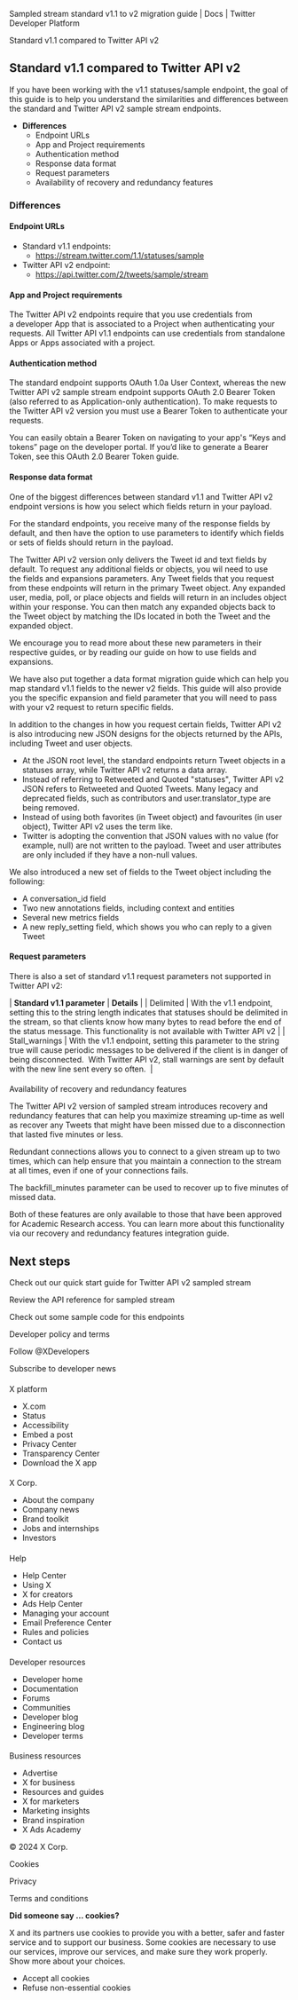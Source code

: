 
Sampled stream standard v1.1 to v2 migration guide | Docs | Twitter Developer Platform 

Standard v1.1 compared to Twitter API v2

Standard v1.1 compared to Twitter API v2
----------------------------------------

If you have been working with the v1.1 statuses/sample endpoint, the goal of this guide is to help you understand the similarities and differences between the standard and Twitter API v2 sample stream endpoints.

* **Differences**
	+ Endpoint URLs
	+ App and Project requirements
	+ Authentication method
	+ Response data format
	+ Request parameters
	+ Availability of recovery and redundancy features

### Differences

#### Endpoint URLs

* Standard v1.1 endpoints:
	+ https://stream.twitter.com/1.1/statuses/sample
* Twitter API v2 endpoint:
	+ https://api.twitter.com/2/tweets/sample/stream

#### App and Project requirements

The Twitter API v2 endpoints require that you use credentials from a developer App that is associated to a Project when authenticating your requests. All Twitter API v1.1 endpoints can use credentials from standalone Apps or Apps associated with a project.   

#### Authentication method

The standard endpoint supports OAuth 1.0a User Context, whereas the new Twitter API v2 sample stream endpoint supports OAuth 2.0 Bearer Token (also referred to as Application-only authentication). To make requests to the Twitter API v2 version you must use a Bearer Token to authenticate your requests.

You can easily obtain a Bearer Token on navigating to your app's “Keys and tokens” page on the developer portal. If you’d like to generate a Bearer Token, see this OAuth 2.0 Bearer Token guide.   

#### Response data format

One of the biggest differences between standard v1.1 and Twitter API v2 endpoint versions is how you select which fields return in your payload.

For the standard endpoints, you receive many of the response fields by default, and then have the option to use parameters to identify which fields or sets of fields should return in the payload.

The Twitter API v2 version only delivers the Tweet id and text fields by default. To request any additional fields or objects, you wil need to use the fields and expansions parameters. Any Tweet fields that you request from these endpoints will return in the primary Tweet object. Any expanded user, media, poll, or place objects and fields will return in an includes object within your response. You can then match any expanded objects back to the Tweet object by matching the IDs located in both the Tweet and the expanded object. 

We encourage you to read more about these new parameters in their respective guides, or by reading our guide on how to use fields and expansions. 

We have also put together a data format migration guide which can help you map standard v1.1 fields to the newer v2 fields. This guide will also provide you the specific expansion and field parameter that you will need to pass with your v2 request to return specific fields.   

In addition to the changes in how you request certain fields, Twitter API v2 is also introducing new JSON designs for the objects returned by the APIs, including Tweet and user objects.

* At the JSON root level, the standard endpoints return Tweet objects in a statuses array, while Twitter API v2 returns a data array.
* Instead of referring to Retweeted and Quoted "statuses", Twitter API v2 JSON refers to Retweeted and Quoted Tweets. Many legacy and deprecated fields, such as contributors and user.translator\_type are being removed.
* Instead of using both favorites (in Tweet object) and favourites (in user object), Twitter API v2 uses the term like.
* Twitter is adopting the convention that JSON values with no value (for example, null) are not written to the payload. Tweet and user attributes are only included if they have a non-null values.

We also introduced a new set of fields to the Tweet object including the following:

* A conversation\_id field
* Two new annotations fields, including context and entities
* Several new metrics fields
* A new reply\_setting field, which shows you who can reply to a given Tweet

#### Request parameters

There is also a set of standard v1.1 request parameters not supported in Twitter API v2:  

| **Standard v1.1 parameter** | **Details** |
| Delimited | With the v1.1 endpoint, setting this to the string length indicates that statuses should be delimited in the stream, so that clients know how many bytes to read before the end of the status message.
This functionality is not available with Twitter API v2 |
| Stall\_warnings | With the v1.1 endpoint, setting this parameter to the string true will cause periodic messages to be delivered if the client is in danger of being disconnected. 
With Twitter API v2, stall warnings are sent by default with the new line sent every so often.  |

#### 
Availability of recovery and redundancy features

The Twitter API v2 version of sampled stream introduces recovery and redundancy features that can help you maximize streaming up-time as well as recover any Tweets that might have been missed due to a disconnection that lasted five minutes or less.

Redundant connections allows you to connect to a given stream up to two times, which can help ensure that you maintain a connection to the stream at all times, even if one of your connections fails. 

The backfill\_minutes parameter can be used to recover up to five minutes of missed data. 

Both of these features are only available to those that have been approved for Academic Research access. You can learn more about this functionality via our recovery and redundancy features integration guide.   

Next steps
----------

Check out our quick start guide for Twitter API v2 sampled stream

Review the API reference for sampled stream

Check out some sample code for this endpoints

Developer policy and terms

Follow @XDevelopers

Subscribe to developer news

#### 
 X platform

* X.com
* Status
* Accessibility
* Embed a post
* Privacy Center
* Transparency Center
* Download the X app

#### 
 X Corp.

* About the company
* Company news
* Brand toolkit
* Jobs and internships
* Investors

#### 
 Help

* Help Center
* Using X
* X for creators
* Ads Help Center
* Managing your account
* Email Preference Center
* Rules and policies
* Contact us

#### 
 Developer resources

* Developer home
* Documentation
* Forums
* Communities
* Developer blog
* Engineering blog
* Developer terms

#### 
 Business resources

* Advertise
* X for business
* Resources and guides
* X for marketers
* Marketing insights
* Brand inspiration
* X Ads Academy

 © 2024 X Corp.

Cookies

Privacy

Terms and conditions

**Did someone say … cookies?**  

 X and its partners use cookies to provide you with a better, safer and
 faster service and to support our business. Some cookies are necessary to use
 our services, improve our services, and make sure they work properly.
 Show more about your choices.

* Accept all cookies
* Refuse non-essential cookies